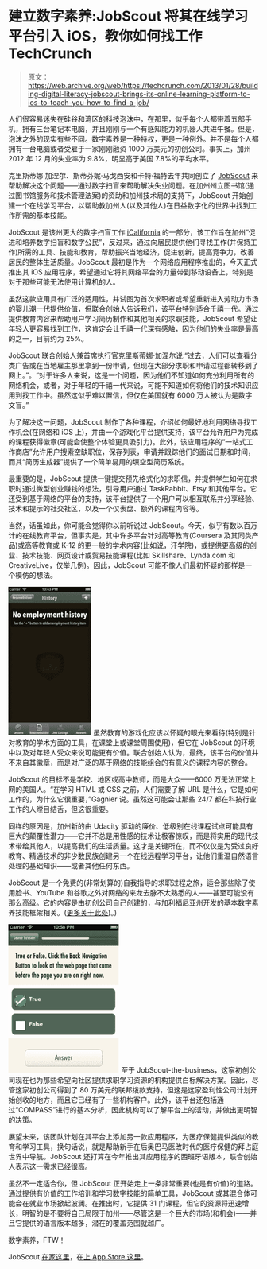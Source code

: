 # 建立数字素养:JobScout 将其在线学习平台引入 iOS，教你如何找工作 TechCrunch

> 原文：<https://web.archive.org/web/https://techcrunch.com/2013/01/28/building-digital-literacy-jobscout-brings-its-online-learning-platform-to-ios-to-teach-you-how-to-find-a-job/>

人们很容易迷失在硅谷和湾区的科技泡沫中，在那里，似乎每个人都带着五部手机，拥有三台笔记本电脑，并且刚刚与一个有感知能力的机器人共进午餐。但是，泡沫之外的现实有些不同。数字素养是一种特权，更是一种例外。并不是每个人都拥有一台电脑或者受雇于一家刚刚融资 1000 万美元的初创公司。事实上，加州 2012 年 12 月的失业率为 9.8%，明显高于美国 7.8%的平均水平。

克里斯蒂娜·加涅尔、斯蒂芬妮·马戈西安和卡特·福特去年共同创立了 [JobScout](https://web.archive.org/web/20221007141803/http://myjobscout.org/) 来帮助解决这个问题——通过数字扫盲来帮助解决失业问题。在加州州立图书馆(通过图书馆服务和技术管理法案)的资助和加州技术局的支持下，JobScout 开始创建一个在线学习平台，以帮助教加州人(以及其他人)在日益数字化的世界中找到工作所需的基本技能。

JobScout 是该州更大的数字扫盲工作 [iCalifornia](https://web.archive.org/web/20221007141803/http://www.linkamericas.org/icalifornia.html) 的一部分，该工作旨在加州“促进和培养数字扫盲和数字公民”，反过来，通过向居民提供他们寻找工作(并保持工作)所需的工具、技能和教育，帮助振兴当地经济，促进创新，提高竞争力，改善居民的整体生活质量。JobScout 最初是作为一个网络应用程序推出的，今天正式推出其 iOS 应用程序，希望通过它将其网络平台的力量带到移动设备上，特别是对于那些可能无法使用计算机的人。

虽然这款应用具有广泛的适用性，并试图为首次求职者或希望重新进入劳动力市场的婴儿潮一代提供价值，但联合创始人告诉我们，该平台特别适合千禧一代。通过提供教育内容来帮助用户学习简历制作和其他相关的求职技能，JobScout 希望让年轻人更容易找到工作，这肯定会让千禧一代深有感触，因为他们的失业率是最高的之一，目前约为 25%。

JobScout 联合创始人兼首席执行官克里斯蒂娜·加涅尔说:“过去，人们可以查看分类广告或在当地雇主那里拿到一份申请，但现在大部分求职和申请过程都转移到了网上。”。“对于许多人来说，这是一个问题，因为他们不知道如何充分利用所有的网络机会，或者，对于年轻的千禧一代来说，可能不知道如何将他们的技术知识应用到找工作中。虽然这似乎难以置信，但仅在美国就有 6000 万人被认为是数字文盲。”

为了解决这一问题，JobScout 制作了各种课程，介绍如何最好地利用网络寻找工作机会(在网络和 iOS 上)，并由一个游戏化平台提供支持，该平台允许用户为完成的课程获得徽章(可能会使整个体验更具吸引力)。此外，该应用程序的“一站式工作商店”允许用户搜索空缺职位，保存列表，申请并跟踪他们的面试日期和时间，而其“简历生成器”提供了一个简单易用的填空型简历系统。

最重要的是，JobScout 提供一键提交预先格式化的求职信，并提供学生如何在求职时通过微型创业赚钱的想法，引导用户通过 TaskRabbit、Etsy 和其他平台。它还受到基于网络的平台的支持，该平台提供了一个用户可以相互联系并分享经验、技术和提示的社交社区，以及一个仪表盘、额外的课程内容等。

当然，话虽如此，你可能会觉得你以前听说过 JobScout。今天，似乎有数以百万计的在线教育平台，但事实是，其中许多平台针对高等教育(Coursera 及其同类产品)或高等教育或 K-12 的更一般的学术内容(比如说，汗学院)，或提供更高级的创业、技术技能、网页设计或贸易技能课程(比如 Skillshare、Lynda.com 和 CreativeLive，仅举几例)。因此，JobScout 可能不像人们最初怀疑的那样是一个模仿的想法。

[![Screen shot 2013-01-29 at 2.21.13 AM](img/4421ed0328cb8529cf0d89d38763e5df.png)](https://web.archive.org/web/20221007141803/https://beta.techcrunch.com/wp-content/uploads/2013/01/screen-shot-2013-01-29-at-2-21-13-am.png) 
虽然教育的游戏化应该以怀疑的眼光来看待(特别是针对教育的学术方面的工具，在课堂上或课堂周围使用)，但它在 JobScout 的环境中以及对年轻人受众来说可能更有价值。联合创始人认为，最终，该平台的价值并不来自其徽章，而是对广泛的基于网络的技能组合的有意义的课程内容的整合。

JobScout 的目标不是学校、地区或高中教师，而是大众——6000 万无法正常上网的美国人。“在学习 HTML 或 CSS 之前，人们需要了解 URL 是什么，它是如何工作的，为什么它很重要，”Gagnier 说。虽然这可能会让那些 24/7 都在科技行业工作的人瞠目结舌，但这很重要。

同样的原因是，加州新的由 Udacity 驱动的廉价、低级别在线课程试点可能具有巨大的颠覆性潜力——它并不总是用性感的技术让极客惊叹，而是将实用的现代技术带给其他人，以提高我们的生活质量。这才是关键所在，而不仅仅是为受过良好教育、精通技术的非少数民族创建另一个在线远程学习平台，让他们重温自然语言处理的基础知识——或者其他任何东西。

JobScout 是一个免费的(非常划算的)自我指导的求职过程之旅，适合那些除了使用脸书、YouTube 和谷歌之外对网络的来龙去脉不太熟悉的人——甚至可能没有那么高级。它的内容是由初创公司自己创建的，与加利福尼亚州开发的基本数字素养技能框架相关。([更多关于此处](https://web.archive.org/web/20221007141803/http://www.linkamericas.org/icalifornia.html))。)

[![Screen shot 2013-01-29 at 2.21.22 AM](img/7e4692f155ed0b15fd4d985ae60fd92c.png)](https://web.archive.org/web/20221007141803/https://beta.techcrunch.com/wp-content/uploads/2013/01/screen-shot-2013-01-29-at-2-21-22-am.png) 至于 JobScout-the-business，这家初创公司现在也为那些希望向社区提供求职学习资源的机构提供白标解决方案。因此，尽管这家初创公司得到了 80 万美元的联邦拨款支持，但这是这家盈利性公司计划开始创收的地方，而且它已经有了一些机构客户。此外，该平台还包括通过“COMPASS”进行的基本分析，因此机构可以了解平台上的活动，并做出更明智的决策。

展望未来，该团队计划在其平台上添加另一款应用程序，为医疗保健提供类似的教育和学习工具，换句话说，就是帮助新手在后奥巴马医改时代的医疗保健的拜占庭世界中导航。JobScout 还打算在今年推出其应用程序的西班牙语版本，联合创始人表示这一需求已经很高。

虽然不一定适合你，但 JobScout 正开始走上一条非常重要(也是有价值)的道路。通过提供有价值的工作培训和学习数字技能的简单工具，JobScout 或其混合体可能会在就业市场掀起波澜。在推出时，它提供 31 门课程，但它的资源将迅速增长，明智的是不要将自己局限于加州——尽管这是一个巨大的市场(和机会)——并且它提供的语言版本越多，潜在的覆盖范围就越广。

数字素养，FTW！

JobScout [在家这里](https://web.archive.org/web/20221007141803/http://myjobscout.org/)，在[上 App Store 这里](https://web.archive.org/web/20221007141803/https://itunes.apple.com/us/app/jobscout/id594391780?mt=8)。